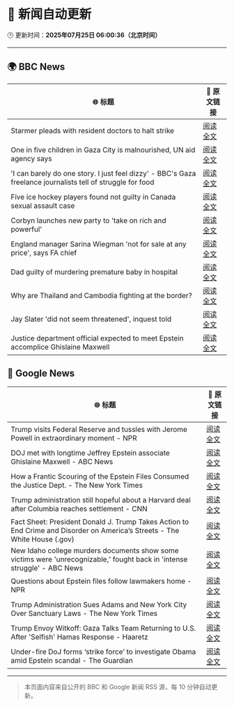# 🧠 新闻自动更新

🕒 更新时间：**2025年07月25日 06:00:36（北京时间）**

---

## 🌍 BBC News

| 🌐 标题 | 🔗 原文链接 |
|--------|-------------|
| Starmer pleads with resident doctors to halt strike | [阅读全文](https://www.bbc.com/news/articles/cn5k5w7vrdvo) |
| One in five children in Gaza City is malnourished, UN aid agency says | [阅读全文](https://www.bbc.com/news/articles/cwyxy5k70rzo) |
| 'I can barely do one story. I just feel dizzy' - BBC's Gaza freelance journalists tell of struggle for food | [阅读全文](https://www.bbc.com/news/articles/crmvmj8kkjno) |
| Five ice hockey players found not guilty in Canada sexual assault case | [阅读全文](https://www.bbc.com/news/articles/cn0qlwnyy70o) |
| Corbyn launches new party to 'take on rich and powerful' | [阅读全文](https://www.bbc.com/news/articles/cdeze706jw8o) |
| England manager Sarina Wiegman 'not for sale at any price', says FA chief | [阅读全文](https://www.bbc.com/sport/football/articles/cn0z0x8pg9ko) |
| Dad guilty of murdering premature baby in hospital | [阅读全文](https://www.bbc.com/news/articles/c7vr282v15vo) |
| Why are Thailand and Cambodia fighting at the border? | [阅读全文](https://www.bbc.com/news/articles/cdjxje2pje1o) |
| Jay Slater 'did not seem threatened', inquest told | [阅读全文](https://www.bbc.com/news/articles/c79q9n1yrpro) |
| Justice department official expected to meet Epstein accomplice Ghislaine Maxwell | [阅读全文](https://www.bbc.com/news/articles/cjd2de8zz5go) |

## 📰 Google News

| 🌐 标题 | 🔗 原文链接 |
|--------|-------------|
| Trump visits Federal Reserve and tussles with Jerome Powell in extraordinary moment - NPR | [阅读全文](https://news.google.com/rss/articles/CBMilgFBVV95cUxNT2pWeS01VTFmZXZVTVR0X0pVelZmTWk0YjRqUHluaFV2cFNpNXB5aVBhX0pxMU5kN08tejFfbjhOTXZNLUY0dzRCaEVHNTR4NUFfWmUzVlcxM0ZGM3IzTGoySTY5ZkJzMFh5b2Y5VnVPcy1mUlBVZ3M0aThQTGMwelFnTEsxU3VfMEpBMF84S2hkVFBURGc?oc=5) |
| DOJ met with longtime Jeffrey Epstein associate Ghislaine Maxwell - ABC News | [阅读全文](https://news.google.com/rss/articles/CBMiowFBVV95cUxPRWFhWFMtbjRRcEZoemJqVlFEc3hCNWRJaTI0SC1hNmFFbExQYlExRmJteUJLQ2cwM2kySEFwWU9OMVlhWURIdk1FLTEtcUlMZklfcTd4M1ppOU1maTd1R1dFdHRteEZYVE5yOUNRWVhldTRXN1VObVc0bVU0UjVMR21IUVp6QWthWEZuRkJRLXJ0dkJ1dEcybTdRUFdEVDM2ZG1v0gGoAUFVX3lxTE1sN0VEeDdLU0NZUFhtaEI1VEItM21xWHZRWEZaNDJhTk9YU1dCWjdfYzBaXzdPSGJfcXVFQnctN1lERDJKRHh2R282S3RRckNvYzJiS1pEb2x2Z2l0YmZDZ0daOUstWVJWby16VU5sSzdFT3FmQmVPaU1DX0ZDekFYUktiRWtNTmpPeGswTE9SYVZ4QzZ1dnlNTldtazlxSXQyVHhjd3BQUw?oc=5) |
| How a Frantic Scouring of the Epstein Files Consumed the Justice Dept. - The New York Times | [阅读全文](https://news.google.com/rss/articles/CBMiogFBVV95cUxQSmgyYUFLazFRMGgzUWRiSzZJS2N2SGptWE5xRHhIOWdBNGhsRjZzdmZSQW84WUpVRG9xTm1yblBPNnZDX21qRjk0WUZJZEViMzVwNnJOTG8wXzdCLWVaNFhYVDVZanM2ZFE0SDNZWUhkSXU3WkNLb1YzRXBXdFpSaWp3UnJsaUU3M1R3MWF4S21JWXN2bEFwR1JWVGU0Q2xhN0E?oc=5) |
| Trump administration still hopeful about a Harvard deal after Columbia reaches settlement - CNN | [阅读全文](https://news.google.com/rss/articles/CBMijgFBVV95cUxOenFZQUgxOGp6Tmp2b1RwR0dlaHo5QVhwcmZlMnA1aXlaWGpUMVRjLVlJTnFPUm5EaEoyMWxjOTlIMy1zYTJnREI1cUxCX19SandPQURWaVlFcTJkZk9maFhBVC1jZ3VxUmd2RFlLUEY5WXljUks1UkZNN0pweWJYTERGTnRVckRZWk5lMWNn0gGTAUFVX3lxTFAtUzhrSmlsdkpXbXluQnJMN19IakZVQ3d5TzFza2pWMElYT2hCYjl2TDJROEotTGlKOXZpcWp2TEZlVDRIVWJIaU1ES2ZOQWFUTnNpUDJiemRUd1dmX00wdi1QQjBodEY1OUVPR1VvdFdJNzBySVFNRmlqdEctTWxEVGI4eGJQOF83VTE5VlhaRXdHdw?oc=5) |
| Fact Sheet: President Donald J. Trump Takes Action to End Crime and Disorder on America’s Streets - The White House (.gov) | [阅读全文](https://news.google.com/rss/articles/CBMi2gFBVV95cUxQVGo4MEdTbWM3VVc4c3NwZHI2a1BxNHhmZ2gzVTF4YVdkLVgyMWJnSHNIY1hpa2NvR29KWGVUWW51MjhsTlc0M1d1bVI2dXo2bFhIaHBWNmpwelNGenJ4bkNuaVF4LXdUeTRTaXc2OXVOdnE4NmV4MVNoeVFpRFRtV2YzVzVKYUhjcWRuTzlfamdvcnMtLTJneGpuODV3aDhVdE82dHVPOGpPa2YzWWlGbV9VeEZwUG9JSVVuOWxJdlBja19HbWlYamJIcmcyZGlsU2RZbklVazkxZw?oc=5) |
| New Idaho college murders documents show some victims were 'unrecognizable,' fought back in 'intense struggle' - ABC News | [阅读全文](https://news.google.com/rss/articles/CBMinwFBVV95cUxPTGxYU1Q2eURLVnZkVmJHaWdLVzVSdHRDM3ZZNnJXbzdUTjE4MHY4WmdrSFJlbng3c05FSEJWcm56ejYwanlWcWpIOXBGY3VOZzBSZ1NaM3FmU1EtazJqWElyNUxfTXoxS1FUUWxwRDU1NE5TTVFvSE5Pei1EWTlua3pkb1F0NHV2MFhWa2VjRkVXU3U3V3gzLVMtaktpRkHSAaQBQVVfeXFMT0M5dE9SMEVSUWx1bWdDdlNLMWN3RnBhYzlVUlNvck1OVXpyZ2EwNi1XcEVVVHNzM0RmOW4tUnN5VmktdDJLeWEybE1Rai1rZGpHZGpzWF82c1dCbWlXN0dTQnlHcHlLYmJFb1hCWkdnaHN0Tk5TVFIxZGNaWGVmZ05TVjQwTXdoT0ZCR2xvNVkwSEFOSGRSbG5TNzlKeGxwWVZ5SEk?oc=5) |
| Questions about Epstein files follow lawmakers home - NPR | [阅读全文](https://news.google.com/rss/articles/CBMidkFVX3lxTE1Kd21PampsY2RYQ2hTTllQNlBPR2dZMVFxaVlOWU9sOG1BckltbUxrajByT1IyUEVBWnk0bGJGZTZBdUJtZWdYSUNtR2lmUEtjRmdfdWhyQ1dXQVV3NkFmS0N0RGZQWEp3R2tmQ3B4Zk9feFQ4RHc?oc=5) |
| Trump Administration Sues Adams and New York City Over Sanctuary Laws - The New York Times | [阅读全文](https://news.google.com/rss/articles/CBMihAFBVV95cUxNSmFCeHk5aVBpMUYxQXBqWlFaVDZ0U0Yzc1lrRWh5RUZUTEJMY0F6S2Yyb2YwYzdTY2tFQmNlTFJ6eXRGaVZ4dWtkX2ctRlRpUnZNVXlubi01dk1fUDlHdmJyZDZkVGx4ZFJKMG5sMVFEYnNLWGE5eVE2d3JZWS02S0hzWmo?oc=5) |
| Trump Envoy Witkoff: Gaza Talks Team Returning to U.S. After 'Selfish' Hamas Response - Haaretz | [阅读全文](https://news.google.com/rss/articles/CBMijwJBVV95cUxPYmpaWmwzX3VyaGhpbFBCYnhYektoNVJzX3JUZ0s3NHd2UjlUV0I4NFh2aklZZ083Y084Zl9NVXNxLThud1dVWUttSkFOWTZfM3BIdDJIcWp3aS1WYUhmVmxydVZEeG9DbkRFaklEenBTXy05RTVJd1ZYazZHSEhMNTFjR0dhUnduak0xM0FIem1kMHl5a2xZakxwR1VCMW5OdlhoY2JMZDYtQnpXckNtQjJjb1V5N2lUTTlKV3d6YTFJSFRISEJVS015dEhYSEljYXQ1cFZFWU5Jd0tLb3dLSWNhMVJvTlp0Q1duT2xCbjY4VEtKZ1RlUjlXTkZrLU5iSUZQdUVXSXhWVDRzcVRj?oc=5) |
| Under-fire DoJ forms ‘strike force’ to investigate Obama amid Epstein scandal - The Guardian | [阅读全文](https://news.google.com/rss/articles/CBMijwFBVV95cUxNTm90d3d2NkVyMlBVbkVTOXJRdW10bjBHWE1VN3g2VlpRZnZrQzlyVFlDanZ4enFub0V3UkxrQjFSRHZsRVVsOW9YQkZuZUtmNm9iWTM1amF1Q3NQTG9BMjUwc3VUck14b2hIY013d0dkNnRuZGYyNl9TZ1N6ZlZsYTNIeXlnOFlOQmx6TVRRUQ?oc=5) |

---
> 本页面内容来自公开的 BBC 和 Google 新闻 RSS 源，每 10 分钟自动更新。